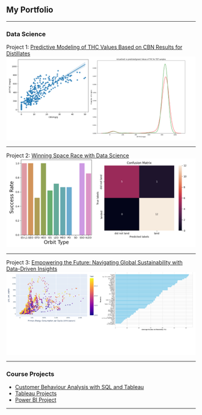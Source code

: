 ## My Portfolio

---

### Data Science 

Project 1: [Predictive Modeling of THC Values Based on CBN Results for Distillates](https://github.com/olafem/oluwafemi/blob/c32429bb402554680e5c26cda5d8d1f7cf74e2c7/distillate-potency-prediction%20(2).ipynb)
<img src="images/potency_modelling.png"/>

---
Project 2: [Winning Space Race with Data Science](https://github.com/olafem/oluwafemi/blob/master/SpaceX%20Capstone%20Project_Femi.pdf)
<img src="images/Space_race.png"/>

---
Project 3: [Empowering the Future: Navigating Global Sustainability with Data-Driven Insights](https://www.kaggle.com/code/femiolawale/global-sustainable-energy?scriptVersionId=146179838)
<img src="images/Sustainable_energy.png"/>

---

### Course Projects

- [Customer Behaviour Analysis with SQL and Tableau](https://public.tableau.com/views/CustomerBehaviourAnalysiswithSQLandTableau/Overview?:language=en-US&:display_count=n&:origin=viz_share_link)
- [Tableau Projects](https://public.tableau.com/app/profile/oluwafemi.olawale)
- [Power BI Project](https://app.powerbi.com/links/VdutdIRLLy?ctid=4a1e5cee-f43e-451d-b150-1486f954ef55&pbi_source=linkShare)


---



